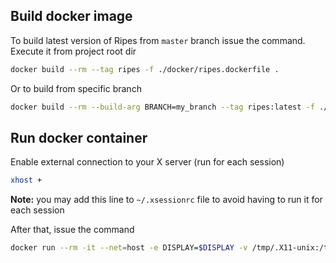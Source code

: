 ## Build docker image

To build latest version of Ripes from `master` branch issue the command. Execute it from project root dir

```bash
docker build --rm --tag ripes -f ./docker/ripes.dockerfile .
```

Or to build from specific branch

```bash
docker build --rm --build-arg BRANCH=my_branch --tag ripes:latest -f ./docker/ripes.dockerfile .
```

## Run docker container

Enable external connection to your X server (run for each session)
```bash
xhost +
```
**Note:** you may add this line to `~/.xsessionrc` file to avoid having to run it for each session

After that, issue the command

```bash
docker run --rm -it --net=host -e DISPLAY=$DISPLAY -v /tmp/.X11-unix:/tmp/.X11-unix ripes:latest
```
